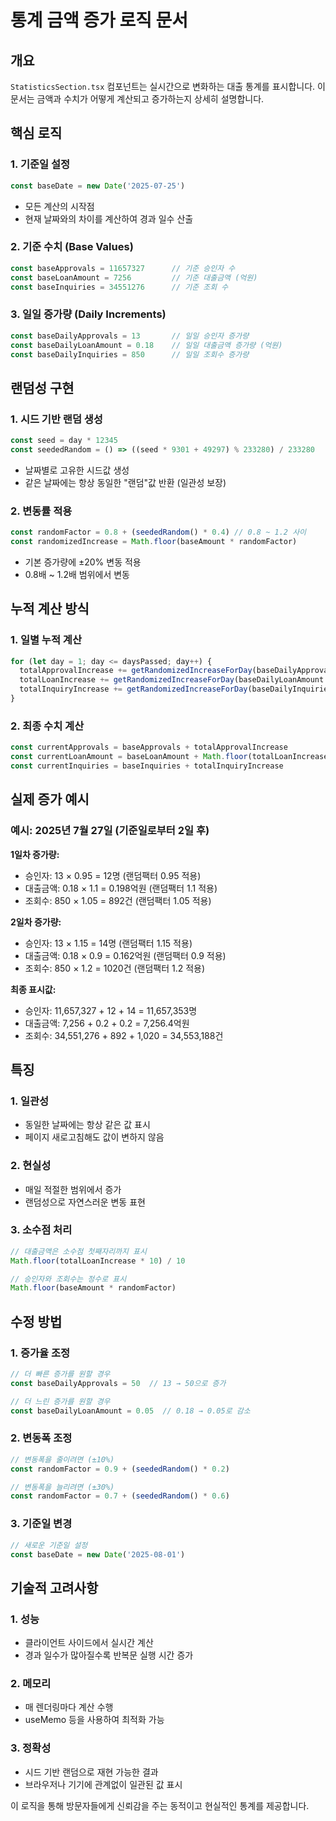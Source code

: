# 통계 금액 증가 로직 문서

## 개요
`StatisticsSection.tsx` 컴포넌트는 실시간으로 변화하는 대출 통계를 표시합니다. 이 문서는 금액과 수치가 어떻게 계산되고 증가하는지 상세히 설명합니다.

## 핵심 로직

### 1. 기준일 설정
```typescript
const baseDate = new Date('2025-07-25')
```
- 모든 계산의 시작점
- 현재 날짜와의 차이를 계산하여 경과 일수 산출

### 2. 기준 수치 (Base Values)
```typescript
const baseApprovals = 11657327      // 기준 승인자 수
const baseLoanAmount = 7256         // 기준 대출금액 (억원)
const baseInquiries = 34551276      // 기준 조회 수
```

### 3. 일일 증가량 (Daily Increments)
```typescript
const baseDailyApprovals = 13       // 일일 승인자 증가량
const baseDailyLoanAmount = 0.18    // 일일 대출금액 증가량 (억원)
const baseDailyInquiries = 850      // 일일 조회수 증가량
```

## 랜덤성 구현

### 1. 시드 기반 랜덤 생성
```typescript
const seed = day * 12345
const seededRandom = () => ((seed * 9301 + 49297) % 233280) / 233280
```
- 날짜별로 고유한 시드값 생성
- 같은 날짜에는 항상 동일한 "랜덤"값 반환 (일관성 보장)

### 2. 변동률 적용
```typescript
const randomFactor = 0.8 + (seededRandom() * 0.4) // 0.8 ~ 1.2 사이
const randomizedIncrease = Math.floor(baseAmount * randomFactor)
```
- 기본 증가량에 ±20% 변동 적용
- 0.8배 ~ 1.2배 범위에서 변동

## 누적 계산 방식

### 1. 일별 누적 계산
```typescript
for (let day = 1; day <= daysPassed; day++) {
  totalApprovalIncrease += getRandomizedIncreaseForDay(baseDailyApprovals)
  totalLoanIncrease += getRandomizedIncreaseForDay(baseDailyLoanAmount * 100) / 100
  totalInquiryIncrease += getRandomizedIncreaseForDay(baseDailyInquiries)
}
```

### 2. 최종 수치 계산
```typescript
const currentApprovals = baseApprovals + totalApprovalIncrease
const currentLoanAmount = baseLoanAmount + Math.floor(totalLoanIncrease * 10) / 10
const currentInquiries = baseInquiries + totalInquiryIncrease
```

## 실제 증가 예시

### 예시: 2025년 7월 27일 (기준일로부터 2일 후)

**1일차 증가량:**
- 승인자: 13 × 0.95 = 12명 (랜덤팩터 0.95 적용)
- 대출금액: 0.18 × 1.1 = 0.198억원 (랜덤팩터 1.1 적용)
- 조회수: 850 × 1.05 = 892건 (랜덤팩터 1.05 적용)

**2일차 증가량:**
- 승인자: 13 × 1.15 = 14명 (랜덤팩터 1.15 적용)
- 대출금액: 0.18 × 0.9 = 0.162억원 (랜덤팩터 0.9 적용)
- 조회수: 850 × 1.2 = 1020건 (랜덤팩터 1.2 적용)

**최종 표시값:**
- 승인자: 11,657,327 + 12 + 14 = 11,657,353명
- 대출금액: 7,256 + 0.2 + 0.2 = 7,256.4억원
- 조회수: 34,551,276 + 892 + 1,020 = 34,553,188건

## 특징

### 1. 일관성
- 동일한 날짜에는 항상 같은 값 표시
- 페이지 새로고침해도 값이 변하지 않음

### 2. 현실성
- 매일 적절한 범위에서 증가
- 랜덤성으로 자연스러운 변동 표현

### 3. 소수점 처리
```typescript
// 대출금액은 소수점 첫째자리까지 표시
Math.floor(totalLoanIncrease * 10) / 10

// 승인자와 조회수는 정수로 표시
Math.floor(baseAmount * randomFactor)
```

## 수정 방법

### 1. 증가율 조정
```typescript
// 더 빠른 증가를 원할 경우
const baseDailyApprovals = 50  // 13 → 50으로 증가

// 더 느린 증가를 원할 경우
const baseDailyLoanAmount = 0.05  // 0.18 → 0.05로 감소
```

### 2. 변동폭 조정
```typescript
// 변동폭을 줄이려면 (±10%)
const randomFactor = 0.9 + (seededRandom() * 0.2)

// 변동폭을 늘리려면 (±30%)
const randomFactor = 0.7 + (seededRandom() * 0.6)
```

### 3. 기준일 변경
```typescript
// 새로운 기준일 설정
const baseDate = new Date('2025-08-01')
```

## 기술적 고려사항

### 1. 성능
- 클라이언트 사이드에서 실시간 계산
- 경과 일수가 많아질수록 반복문 실행 시간 증가

### 2. 메모리
- 매 렌더링마다 계산 수행
- useMemo 등을 사용하여 최적화 가능

### 3. 정확성
- 시드 기반 랜덤으로 재현 가능한 결과
- 브라우저나 기기에 관계없이 일관된 값 표시

이 로직을 통해 방문자들에게 신뢰감을 주는 동적이고 현실적인 통계를 제공합니다.